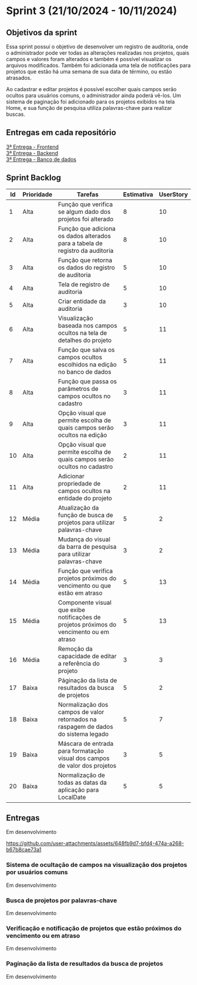 <h1> Sprint 3 (21/10/2024 - 10/11/2024) </h1>

<h2> Objetivos da sprint </h2>

<p> Essa sprint possuí o objetivo de desenvolver um registro de auditoria, onde o administrador pode ver todas as alterações realizadas nos projetos, quais campos e valores foram alterados e também é possível visualizar os arquivos modificados. Também foi adicionada uma tela de notificações para projetos que estão há uma semana de sua data de término, ou estão atrasados. </p>
<p> Ao cadastrar e editar projetos é possível escolher quais campos serão ocultos para usuários comuns, o administrador ainda poderá vê-los. Um sistema de paginação foi adicionado para os projetos exibidos na tela Home, e sua função de pesquisa utiliza palavras-chave para realizar buscas.</p>

<h2> Entregas em cada repositório </h2>

<a href="https://github.com/Code-Nine-FTC/API-2024.2-Front-End/tree/Sprint-3"> 3ª Entrega - Frontend </a>
<br>
<a href="https://github.com/Code-Nine-FTC/API-2024.2-Back-End/tree/Sprint-3"> 3ª Entrega - Backend </a>
<br>
<a href="https://github.com/Code-Nine-FTC/API-2024.2-Banco-de-Dados/tree/Sprint-3"> 3ª Entrega - Banco de dados </a>


<h2> Sprint Backlog </h2>

| Id | Prioridade | Tarefas | Estimativa | UserStory  |
| --- | --- | --- | --- | --- |
| 1 | Alta  | Função que verifica se algum dado dos projetos foi alterado | 8 | 10 |
| 2 | Alta | Função que adiciona os dados alterados para a tabela de registro da auditoria | 8 | 10 |
| 3 | Alta | Função que retorna os dados do registro de auditoria | 5 | 10 |
| 4 | Alta | Tela de registro de auditoria  | 5 | 10 |
| 5 | Alta | Criar entidade da auditoria  | 3 | 10 |
| 6 | Alta | Visualização baseada nos campos ocultos na tela de detalhes do projeto | 5 | 11 |
| 7 | Alta | Função que salva os campos ocultos escolhidos na edição no banco de dados  | 5 | 11 |
| 8 | Alta  | Função que passa os parâmetros de campos ocultos no cadastro  | 3 | 11 |
| 9 | Alta | Opção visual que permite escolha de quais campos serão ocultos na edição | 3 | 11 |
| 10 | Alta | Opção visual que permite escolha de quais campos serão ocultos no cadastro  | 2 | 11 |
| 11 | Alta | Adicionar propriedade de campos ocultos na entidade do projeto | 2 | 11 |
| 12 | Média | Atualização da função de busca de projetos para utilizar palavras-chave  | 5 | 2 |
| 13 | Média  | Mudança do visual da barra de pesquisa para utilizar palavras-chave | 3 | 2 |
| 14 | Média | Função que verifica projetos próximos do vencimento ou que estão em atraso | 5 | 13 |
| 15 | Média | Componente visual que exibe notificações de projetos próximos do vencimento ou em atraso | 5 | 13 |
| 16 | Média | Remoção da capacidade de editar a referência do projeto | 3 | 3 |
| 17 | Baixa | Páginação da lista de resultados da busca de projetos | 5 | 2 |
| 18 | Baixa  | Normalização dos campos de valor retornados na raspagem de dados do sistema legado | 5 | 7 |
| 19 | Baixa  | Máscara de entrada para formatação visual dos campos de valor dos projetos  | 3 | 5 |
| 20 | Baixa  | Normalização de todas as datas da aplicação para LocalDate  | 5 | 5 |

<h2> Entregas </h2>

<p> Em desenvolvimento </p>

https://github.com/user-attachments/assets/648fb9d7-bfd4-474a-a268-b67b8cae73a1

<h3> Sistema de ocultação de campos na visualização dos projetos por usuários comuns </h3>

<p> Em desenvolvimento </p>

<h3> Busca de projetos por palavras-chave </h3>

<p> Em desenvolvimento </p>

<h3> Verificação e notificação de projetos que estão próximos do vencimento ou em atraso </h3>

<p> Em desenvolvimento </p>

<h3> Paginação da lista de resultados da busca de projetos </h3>

<p> Em desenvolvimento </p>
